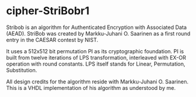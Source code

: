 # cipher-StriBobr1

Stribob is an algorithm for Authenticated Encryption with Associated Data (AEAD).
StriBob was created by Markku-Juhani O. Saarinen as a first round entry in the CAESAR contest by NIST.

It uses a 512x512 bit permutation PI as its cryptographic foundation. PI is built from twelve iterations of LPS transformation, interleaved with EX-OR operation with round constants. LPS itself stands for Linear, Permutation, Substitution.

All design credits for the algorithm reside with Markku-Juhani O. Saarinen. This is a VHDL implementation of his algorithm as understood by me.
